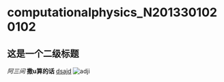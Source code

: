 # computationalphysics_N2013301020102
## 这是一个二级标题

*阿三间*
**撒u算的话**
[dsajd](www.cctv.com)
![adji](http://pics.sc.chinaz.com/Files/pic/faces/2659/111.jpg)
